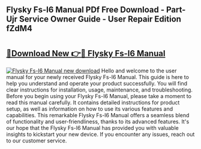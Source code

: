 ## Flysky Fs-I6 Manual PDf Free Download - Part-Ujr Service Owner Guide - User Repair Edition fZdM4

# <h2><a href="http://bc382.oget.top/?id=Flysky+Fs-I6+Manual">🔗Download New 👉🔴 Flysky Fs-I6 Manual</a></h2>

[![Flysky Fs-I6 Manual new download](https://i.imgur.com/5g1atiW.png)](http://bc382.oget.top/?id=Flysky+Fs-I6+Manual)
Hello and welcome to the user manual for your newly received Flysky Fs-I6 Manual. This guide is here to help you understand and operate your product successfully. You will find clear instructions for installation, usage, maintenance, and troubleshooting. Before you begin using your Flysky Fs-I6 Manual, please take a moment to read this manual carefully. It contains detailed instructions for product setup, as well as information on how to use its various features and capabilities. This remarkable Flysky Fs-I6 Manual offers a seamless blend of functionality and user-friendliness, thanks to its advanced features. It's our hope that the Flysky Fs-I6 Manual has provided you with valuable insights to kickstart your new device. If you encounter any issues, reach out to our customer service.
